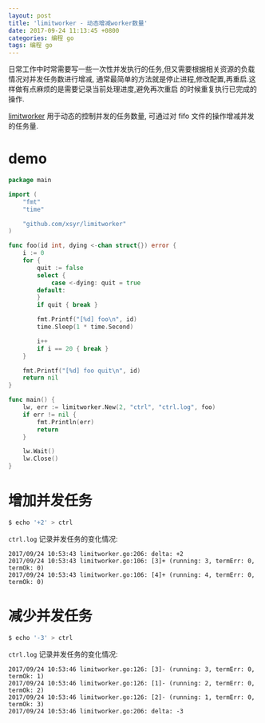 ```yaml
---
layout: post
title: 'limitworker - 动态增减worker数量'
date: 2017-09-24 11:13:45 +0800
categories: 编程 go
tags: 编程 go
---
```


日常工作中时常需要写一些一次性并发执行的任务,但又需要根据相关资源的负载情况对并发任务数进行增减,
通常最简单的方法就是停止进程,修改配置,再重启.这样做有点麻烦的是需要记录当前处理进度,避免再次重启
的时候重复执行已完成的操作.

[limitworker](https://github.com/xsyr/limitworker) 用于动态的控制并发的任务数量,
可通过对 fifo 文件的操作增减并发的任务量.

# demo
```go
package main

import (
    "fmt"
    "time"

    "github.com/xsyr/limitworker"
)

func foo(id int, dying <-chan struct{}) error {
    i := 0
    for {
        quit := false
        select {
            case <-dying: quit = true
        default:
        }
        if quit { break }

        fmt.Printf("[%d] foo\n", id)
        time.Sleep(1 * time.Second)

        i++
        if i == 20 { break }
    }

    fmt.Printf("[%d] foo quit\n", id)
    return nil
}

func main() {
    lw, err := limitworker.New(2, "ctrl", "ctrl.log", foo)
    if err != nil {
        fmt.Println(err)
        return
    }

    lw.Wait()
    lw.Close()
}
```

# 增加并发任务

```bash
$ echo '+2' > ctrl
```

`ctrl.log` 记录并发任务的变化情况:
```
2017/09/24 10:53:43 limitworker.go:206: delta: +2
2017/09/24 10:53:43 limitworker.go:106: [3]+ (running: 3, termErr: 0, termOk: 0)
2017/09/24 10:53:43 limitworker.go:106: [4]+ (running: 4, termErr: 0, termOk: 0)
```

# 减少并发任务
```bash
$ echo '-3' > ctrl
```

`ctrl.log` 记录并发任务的变化情况:
```
2017/09/24 10:53:46 limitworker.go:126: [3]- (running: 3, termErr: 0, termOk: 1)
2017/09/24 10:53:46 limitworker.go:126: [1]- (running: 2, termErr: 0, termOk: 2)
2017/09/24 10:53:46 limitworker.go:126: [2]- (running: 1, termErr: 0, termOk: 3)
2017/09/24 10:53:46 limitworker.go:206: delta: -3
```
